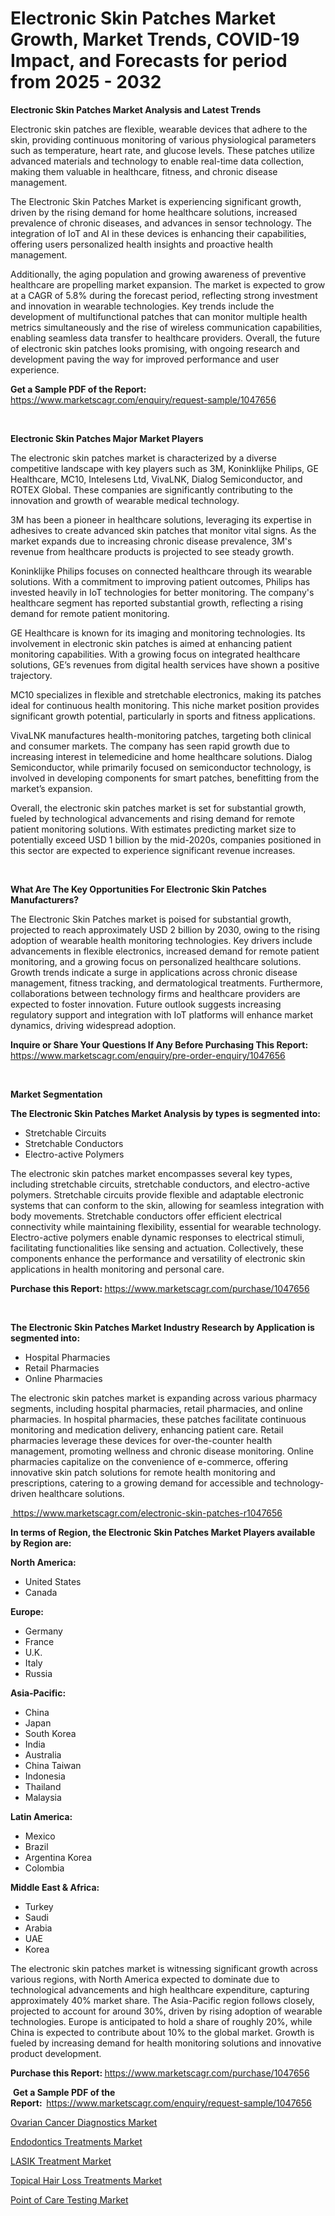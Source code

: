 <p><h1>Electronic Skin Patches Market Growth, Market Trends, COVID-19 Impact, and Forecasts for period from 2025 - 2032</h1></p><p><strong>Electronic Skin Patches Market Analysis and Latest Trends</strong></p>
<p><p>Electronic skin patches are flexible, wearable devices that adhere to the skin, providing continuous monitoring of various physiological parameters such as temperature, heart rate, and glucose levels. These patches utilize advanced materials and technology to enable real-time data collection, making them valuable in healthcare, fitness, and chronic disease management. </p><p>The Electronic Skin Patches Market is experiencing significant growth, driven by the rising demand for home healthcare solutions, increased prevalence of chronic diseases, and advances in sensor technology. The integration of IoT and AI in these devices is enhancing their capabilities, offering users personalized health insights and proactive health management. </p><p>Additionally, the aging population and growing awareness of preventive healthcare are propelling market expansion. The market is expected to grow at a CAGR of 5.8% during the forecast period, reflecting strong investment and innovation in wearable technologies. Key trends include the development of multifunctional patches that can monitor multiple health metrics simultaneously and the rise of wireless communication capabilities, enabling seamless data transfer to healthcare providers. Overall, the future of electronic skin patches looks promising, with ongoing research and development paving the way for improved performance and user experience.</p></p>
<p><strong>Get a Sample PDF of the Report:&nbsp;</strong> <a href="https://www.marketscagr.com/enquiry/request-sample/1047656?utm_campaign=2194&utm_medium=2&utm_source=Github&utm_content=ia&utm_term=03032025&utm_id=electronic-skin-patches">https://www.marketscagr.com/enquiry/request-sample/1047656</a></p>
<p>&nbsp;</p>
<p><strong>Electronic Skin Patches Major Market Players</strong></p>
<p><p>The electronic skin patches market is characterized by a diverse competitive landscape with key players such as 3M, Koninklijke Philips, GE Healthcare, MC10, Intelesens Ltd, VivaLNK, Dialog Semiconductor, and ROTEX Global. These companies are significantly contributing to the innovation and growth of wearable medical technology.</p><p>3M has been a pioneer in healthcare solutions, leveraging its expertise in adhesives to create advanced skin patches that monitor vital signs. As the market expands due to increasing chronic disease prevalence, 3M's revenue from healthcare products is projected to see steady growth.</p><p>Koninklijke Philips focuses on connected healthcare through its wearable solutions. With a commitment to improving patient outcomes, Philips has invested heavily in IoT technologies for better monitoring. The company's healthcare segment has reported substantial growth, reflecting a rising demand for remote patient monitoring.</p><p>GE Healthcare is known for its imaging and monitoring technologies. Its involvement in electronic skin patches is aimed at enhancing patient monitoring capabilities. With a growing focus on integrated healthcare solutions, GE’s revenues from digital health services have shown a positive trajectory.</p><p>MC10 specializes in flexible and stretchable electronics, making its patches ideal for continuous health monitoring. This niche market position provides significant growth potential, particularly in sports and fitness applications.</p><p>VivaLNK manufactures health-monitoring patches, targeting both clinical and consumer markets. The company has seen rapid growth due to increasing interest in telemedicine and home healthcare solutions. Dialog Semiconductor, while primarily focused on semiconductor technology, is involved in developing components for smart patches, benefitting from the market’s expansion.</p><p>Overall, the electronic skin patches market is set for substantial growth, fueled by technological advancements and rising demand for remote patient monitoring solutions. With estimates predicting market size to potentially exceed USD 1 billion by the mid-2020s, companies positioned in this sector are expected to experience significant revenue increases.</p></p>
<p>&nbsp;</p>
<p><strong>What Are The Key Opportunities For Electronic Skin Patches Manufacturers?</strong></p>
<p><p>The Electronic Skin Patches market is poised for substantial growth, projected to reach approximately USD 2 billion by 2030, owing to the rising adoption of wearable health monitoring technologies. Key drivers include advancements in flexible electronics, increased demand for remote patient monitoring, and a growing focus on personalized healthcare solutions. Growth trends indicate a surge in applications across chronic disease management, fitness tracking, and dermatological treatments. Furthermore, collaborations between technology firms and healthcare providers are expected to foster innovation. Future outlook suggests increasing regulatory support and integration with IoT platforms will enhance market dynamics, driving widespread adoption.</p></p>
<p><strong>Inquire or Share Your Questions If Any Before Purchasing This Report:</strong> <a href="https://www.marketscagr.com/enquiry/pre-order-enquiry/1047656?utm_campaign=2194&utm_medium=2&utm_source=Github&utm_content=ia&utm_term=03032025&utm_id=electronic-skin-patches">https://www.marketscagr.com/enquiry/pre-order-enquiry/1047656</a></p>
<p>&nbsp;</p>
<p><strong>Market Segmentation</strong></p>
<p><strong>The Electronic Skin Patches Market Analysis by types is segmented into:</strong></p>
<p><ul><li>Stretchable Circuits</li><li>Stretchable Conductors</li><li>Electro-active Polymers</li></ul></p>
<p><p>The electronic skin patches market encompasses several key types, including stretchable circuits, stretchable conductors, and electro-active polymers. Stretchable circuits provide flexible and adaptable electronic systems that can conform to the skin, allowing for seamless integration with body movements. Stretchable conductors offer efficient electrical connectivity while maintaining flexibility, essential for wearable technology. Electro-active polymers enable dynamic responses to electrical stimuli, facilitating functionalities like sensing and actuation. Collectively, these components enhance the performance and versatility of electronic skin applications in health monitoring and personal care.</p></p>
<p><strong>Purchase this Report:&nbsp;</strong><a href="https://www.marketscagr.com/purchase/1047656?utm_campaign=2194&utm_medium=2&utm_source=Github&utm_content=ia&utm_term=03032025&utm_id=electronic-skin-patches">https://www.marketscagr.com/purchase/1047656</a></p>
<p>&nbsp;</p>
<p><strong>The Electronic Skin Patches Market Industry Research by Application is segmented into:</strong></p>
<p><ul><li>Hospital Pharmacies</li><li>Retail Pharmacies</li><li>Online Pharmacies</li></ul></p>
<p><p>The electronic skin patches market is expanding across various pharmacy segments, including hospital pharmacies, retail pharmacies, and online pharmacies. In hospital pharmacies, these patches facilitate continuous monitoring and medication delivery, enhancing patient care. Retail pharmacies leverage these devices for over-the-counter health management, promoting wellness and chronic disease monitoring. Online pharmacies capitalize on the convenience of e-commerce, offering innovative skin patch solutions for remote health monitoring and prescriptions, catering to a growing demand for accessible and technology-driven healthcare solutions.</p></p>
<p><a href="https://www.marketscagr.com/electronic-skin-patches-r1047656?utm_campaign=2194&utm_medium=2&utm_source=Github&utm_content=ia&utm_term=03032025&utm_id=electronic-skin-patches">&nbsp;https://www.marketscagr.com/electronic-skin-patches-r1047656</a></p>
<p><strong>In terms of Region, the Electronic Skin Patches Market Players available by Region are:</strong></p>
<p>
    <p> <strong> North America: </strong>
        <ul>
            <li>United States</li>
            <li>Canada</li>
        </ul>
        </p> 
    <p> <strong> Europe: </strong>
        <ul>
            <li>Germany</li>
            <li>France</li>
            <li>U.K.</li>
            <li>Italy</li>
            <li>Russia</li>
        </ul>
        </p> 
    <p> <strong> Asia-Pacific: </strong>
        <ul>
            <li>China</li>
            <li>Japan</li>
            <li>South Korea</li>
            <li>India</li>
            <li>Australia</li>
            <li>China Taiwan</li>
            <li>Indonesia</li>
            <li>Thailand</li>
            <li>Malaysia</li>
        </ul>
        </p> 
    <p> <strong> Latin America: </strong>
        <ul>
            <li>Mexico</li>
            <li>Brazil</li>
            <li>Argentina Korea</li>
            <li>Colombia</li>
        </ul>
        </p> 
    <p> <strong> Middle East & Africa: </strong>
        <ul>
            <li>Turkey</li>
            <li>Saudi</li>
            <li>Arabia</li>
            <li>UAE</li>
            <li>Korea</li>
        </ul>
    </p>
    </p>
<p><p>The electronic skin patches market is witnessing significant growth across various regions, with North America expected to dominate due to technological advancements and high healthcare expenditure, capturing approximately 40% market share. The Asia-Pacific region follows closely, projected to account for around 30%, driven by rising adoption of wearable technologies. Europe is anticipated to hold a share of roughly 20%, while China is expected to contribute about 10% to the global market. Growth is fueled by increasing demand for health monitoring solutions and innovative product development.</p></p>
<p><strong>Purchase this Report: </strong><a href="https://www.marketscagr.com/purchase/1047656?utm_campaign=2194&utm_medium=2&utm_source=Github&utm_content=ia&utm_term=03032025&utm_id=electronic-skin-patches">https://www.marketscagr.com/purchase/1047656</a></p>
<p>&nbsp;<strong>Get a Sample PDF of the Report:&nbsp;&nbsp;</strong><a href="https://www.marketscagr.com/enquiry/request-sample/1047656?utm_campaign=2194&utm_medium=2&utm_source=Github&utm_content=ia&utm_term=03032025&utm_id=electronic-skin-patches">https://www.marketscagr.com/enquiry/request-sample/1047656</a></p>
<p><strong></strong></p>
<p><p><a href="https://github.com/nabadeneme/Market-Research-Report-List-1/blob/main/ovarian-cancer-diagnostics-market.md?utm_campaign=2194&utm_medium=2&utm_source=Github&utm_content=ia&utm_term=03032025&utm_id=electronic-skin-patches">Ovarian Cancer Diagnostics Market</a></p><p><a href="https://github.com/micbotam/Market-Research-Report-List-1/blob/main/endodontics-treatments-market.md?utm_campaign=2194&utm_medium=2&utm_source=Github&utm_content=ia&utm_term=03032025&utm_id=electronic-skin-patches">Endodontics Treatments Market</a></p><p><a href="https://github.com/vitrilaoire/Market-Research-Report-List-1/blob/main/lasik-treatment-market.md?utm_campaign=2194&utm_medium=2&utm_source=Github&utm_content=ia&utm_term=03032025&utm_id=electronic-skin-patches">LASIK Treatment Market</a></p><p><a href="https://github.com/ngozudapshi/Market-Research-Report-List-1/blob/main/topical-hair-loss-treatments-market.md?utm_campaign=2194&utm_medium=2&utm_source=Github&utm_content=ia&utm_term=03032025&utm_id=electronic-skin-patches">Topical Hair Loss Treatments Market</a></p><p><a href="https://github.com/scaseiargas/Market-Research-Report-List-1/blob/main/point-of-care-testing-market.md?utm_campaign=2194&utm_medium=2&utm_source=Github&utm_content=ia&utm_term=03032025&utm_id=electronic-skin-patches">Point of Care Testing Market</a></p></p>